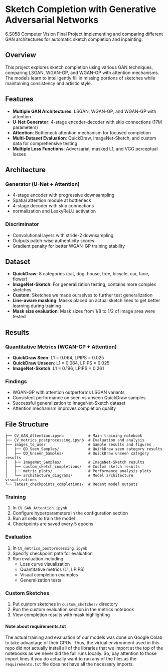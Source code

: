 # Sketch Completion with Generative Adversarial Networks

6.S058 Computer Vision Final Project implementing and comparing different GAN architectures for automatic sketch completion and inpainting.

## Overview

This project explores sketch completion using various GAN techniques, comparing LSGAN, WGAN-GP, and WGAN-GP with attention mechanisms. The models learn to intelligently fill in missing portions of sketches while maintaining consistency and artistic style.

## Features

- **Multiple GAN Architectures**: LSGAN, WGAN-GP, and WGAN-GP with attention
- **U-Net Generator**: 4-stage encoder-decoder with skip connections (17M parameters)
- **Attention**: Bottleneck attention mechanism for focused completion
- **Multi-Dataset Evaluation**: QuickDraw, ImageNet-Sketch, and custom data for comprehensive testing
- **Multiple Loss Functions**: Adversarial, masked L1, and VGG perceptual losses

## Architecture

### Generator (U-Net + Attention)
- 4-stage encoder with progressive downsampling
- Spatial attention module at bottleneck
- 4-stage decoder with skip connections
- normalization and LeakyReLU activation

### Discriminator
- Convolutional layers with stride-2 downsampling
- Outputs patch-wise authenticity scores
- Gradient penalty for better WGAN-GP training stability

## Dataset

- **QuickDraw**: 8 categories (cat, dog, house, tree, bicycle, car, face, flower)
- **ImageNet-Sketch**: For generalization testing, contains more complex sketches
- **Custom**: Sketches we made ourselves to further test generalization
- **Line-aware masking**: Masks placed on actual sketch lines to get better learning during training
- **Mask size evaluation**: Mask sizes from 1/8 to 1/2 of image area were tested

## Results

### Quantitative Metrics (WGAN-GP + Attention)
- **QuickDraw Seen**: L1 = 0.064, LPIPS = 0.025
- **QuickDraw Unseen**: L1 = 0.064, LPIPS = 0.025  
- **ImageNet-Sketch**: L1 = 0.196, LPIPS = 0.261

### Findings
- WGAN-GP with attention outperforms LSGAN variants
- Consistent performance on seen vs unseen QuickDraw samples
- Successful generalization to ImageNet-Sketch dataset
- Attention mechanism improves completion quality

## File Structure

```
├── CV_GAN_Attention.ipynb           # Main training notebook
├── CV_metrics_postprocessing.ipynb  # Evaluation and analysis
├── images_to_use/                   # Sample results and figures
│   ├── QD_Seen_Samples/             # QuickDraw seen category results
│   ├── QD_Unseen_Samples/           # QuickDraw unseen category results
│   ├── ImageNet_Samples/            # ImageNet-Sketch results
│   ├── custom_sketch_completions/   # Custom sketch results
│   ├── metric_plots/                # Performance analysis plots
│   └── architecture_diagrams/       # Model architecture visualizations
└── latest_checkpoints_completions/  # Recent model outputs
```

### Training
1. In `CV_GAN_Attention.ipynb`
2. Configure hyperparameters in the configuration section
3. Run all cells to train the model
4. Checkpoints are saved every 5 epochs

### Evaluation
1. In `CV_metrics_postprocessing.ipynb`
2. Specify checkpoint path for evaluation
3. Run evaluation including:
   - Loss curve visualization
   - Quantitative metrics (L1, LPIPS)
   - Visual completion examples
   - Generalization tests

### Custom Sketches
1. Put custom sketches in `custom_sketches/` directory
2. Run the custom evaluation section in the metrics notebook
3. View completion results with mask highlighting

#### Note about requirements.txt

The actual training and evaluation of our models was done on Google Colab to take advantage of their GPUs. Thus, the virtual environment used in this repo did not actually install all of the libraries that we import at the top of the notebooks as we never did the full runs locally. So, pay attention to those import lines if you do actually want to run any of the files as the `requirements.txt` file does not have all the necessary imports.
